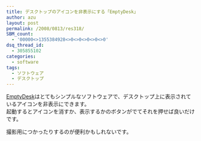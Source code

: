 ```yaml
---
title: デスクトップのアイコンを非表示にする「EmptyDesk」
author: azu
layout: post
permalink: /2008/0813/res318/
SBM_count:
  - '00000<>1355384928<>0<>0<>0<>0<>0'
dsq_thread_id:
  - 305855102
categories:
  - software
tags:
  - ソフトウェア
  - デスクトップ
---
```

[EmptyDesk][1]はとてもシンプルなソフトウェアで、デスクトップ上に表示されているアイコンを非表示にできます。  
起動するとアイコンを消すか、表示するかのボタンがでてそれを押せば良いだけです。

撮影用につかったりするのが便利かもしれないです。

 [1]: http://bluefive.pair.com/emptydesk.htm